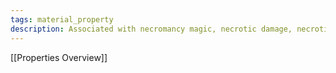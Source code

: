 ```yaml
---
tags: material_property
description: Associated with necromancy magic, necrotic damage, necrotic resistance, and animating or summoning undead creatures.
---
```

[[Properties Overview]]